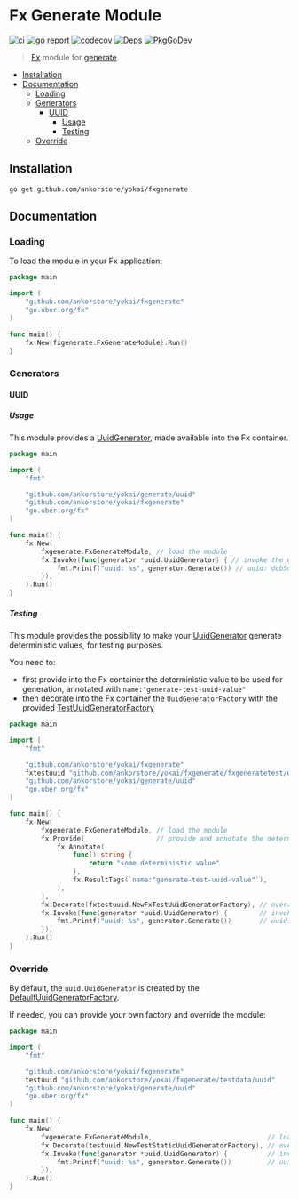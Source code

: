 # Fx Generate Module

[![ci](https://github.com/ankorstore/yokai/actions/workflows/fxgenerate-ci.yml/badge.svg)](https://github.com/ankorstore/yokai/actions/workflows/fxgenerate-ci.yml)
[![go report](https://goreportcard.com/badge/github.com/ankorstore/yokai/fxgenerate)](https://goreportcard.com/report/github.com/ankorstore/yokai/fxgenerate)
[![codecov](https://codecov.io/gh/ankorstore/yokai/graph/badge.svg?token=ghUBlFsjhR&flag=fxgenerate)](https://app.codecov.io/gh/ankorstore/yokai/tree/main/fxgenerate)
[![Deps](https://img.shields.io/badge/osi-deps-blue)](https://deps.dev/go/github.com%2Fankorstore%2Fyokai%2Ffxgenerate)
[![PkgGoDev](https://pkg.go.dev/badge/github.com/ankorstore/yokai/fxgenerate)](https://pkg.go.dev/github.com/ankorstore/yokai/fxgenerate)

> [Fx](https://uber-go.github.io/fx/) module for [generate](https://github.com/ankorstore/yokai/tree/main/generate).

<!-- TOC -->
* [Installation](#installation)
* [Documentation](#documentation)
	* [Loading](#loading)
	* [Generators](#generators)
		* [UUID](#uuid)
			* [Usage](#usage)
			* [Testing](#testing)
	* [Override](#override)
<!-- TOC -->

## Installation

```shell
go get github.com/ankorstore/yokai/fxgenerate
```

## Documentation

### Loading

To load the module in your Fx application:

```go
package main

import (
	"github.com/ankorstore/yokai/fxgenerate"
	"go.uber.org/fx"
)

func main() {
	fx.New(fxgenerate.FxGenerateModule).Run()
}
```

### Generators

#### UUID

##### Usage

This module provides a [UuidGenerator](https://github.com/ankorstore/yokai/blob/main/generate/uuid/generator.go), made available into the Fx container.

```go
package main

import (
	"fmt"

	"github.com/ankorstore/yokai/generate/uuid"
	"github.com/ankorstore/yokai/fxgenerate"
	"go.uber.org/fx"
)

func main() {
	fx.New(
		fxgenerate.FxGenerateModule, // load the module
		fx.Invoke(func(generator *uuid.UuidGenerator) { // invoke the uuid generator
			fmt.Printf("uuid: %s", generator.Generate()) // uuid: dcb5d8b3-4517-4957-a42c-604d11758561
		}),
	).Run()
}
```

##### Testing

This module provides the possibility to make your [UuidGenerator](https://github.com/ankorstore/yokai/blob/main/generate/uuid/generator.go) generate deterministic values, for testing purposes.

You need to:

- first provide into the Fx container the deterministic value to be used for generation, annotated with `name:"generate-test-uuid-value"`
- then decorate into the Fx container the `UuidGeneratorFactory` with the provided [TestUuidGeneratorFactory](fxgeneratetest/uuid/factory.go)

```go
package main

import (
	"fmt"

	"github.com/ankorstore/yokai/fxgenerate"
	fxtestuuid "github.com/ankorstore/yokai/fxgenerate/fxgeneratetest/uuid"
	"github.com/ankorstore/yokai/generate/uuid"
	"go.uber.org/fx"
)

func main() {
	fx.New(
		fxgenerate.FxGenerateModule, // load the module
		fx.Provide(                  // provide and annotate the deterministic value
			fx.Annotate(
				func() string {
					return "some deterministic value"
				},
				fx.ResultTags(`name:"generate-test-uuid-value"`),
			),
		),
		fx.Decorate(fxtestuuid.NewFxTestUuidGeneratorFactory), // override the module with the TestUuidGeneratorFactory
		fx.Invoke(func(generator *uuid.UuidGenerator) {        // invoke the generator
			fmt.Printf("uuid: %s", generator.Generate())       // uuid: some deterministic value
		}),
	).Run()
}
```

### Override

By default, the `uuid.UuidGenerator` is created by the [DefaultUuidGeneratorFactory](https://github.com/ankorstore/yokai/blob/main/generate/uuid/factory.go).

If needed, you can provide your own factory and override the module:

```go
package main

import (
	"fmt"

	"github.com/ankorstore/yokai/fxgenerate"
	testuuid "github.com/ankorstore/yokai/fxgenerate/testdata/uuid"
	"github.com/ankorstore/yokai/generate/uuid"
	"go.uber.org/fx"
)

func main() {
	fx.New(
		fxgenerate.FxGenerateModule,                             // load the module
		fx.Decorate(testuuid.NewTestStaticUuidGeneratorFactory), // override the module with a custom factory
		fx.Invoke(func(generator *uuid.UuidGenerator) {          // invoke the custom generator
			fmt.Printf("uuid: %s", generator.Generate())         // uuid: static
		}),
	).Run()
}
```
